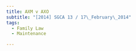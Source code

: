 ```yaml
---
title: AXM v AXO 
subtitle: "[2014] SGCA 13 / 17\_February\_2014"
tags:
  - Family Law
  - Maintenance

---
```



